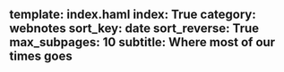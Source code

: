 template: index.haml
index: True
category: webnotes
sort_key: date
sort_reverse: True
max_subpages: 10
subtitle: Where most of our times goes
---
